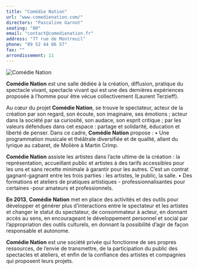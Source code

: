 ```yaml
---
title: "Comédie Nation"
url: "www.comedienation.com/"
directors: "Pascaline Garnot"
seating: "80"
email: "contact@comedienation.fr"
address: "77 rue de Montreuil"
phone: "09 52 44 06 57"
fax: ""
arrondissement: 11
---
```


![Comédie Nation](../images/11eme/comedie-nation/comedie-nation-1.jpg)

**Comédie Nation** est une salle dédiée à la création, diffusion, pratique du spectacle vivant, spectacle vivant qui est une des dernières expériences proposée à l’homme pour être vécue collectivement (Laurent Terzieff).

Au cœur du projet **Comédie Nation**,  se trouve le spectateur, acteur de la création par son regard, son écoute, son imaginaire, ses émotions ; acteur dans la société par sa curiosité, son audace, son esprit critique ; par les valeurs défendues dans cet espace : partage et solidarité, éducation et liberté de penser.
Dans ce cadre, **Comédie Nation** propose :
• Une programmation musicale et théâtrale diversifiée et de qualité, allant du lyrique au cabaret, de Molière à Martin Crimp.

**Comédie Nation** assiste les artistes dans l’acte ultime de la création : la représentation, accueillant public et artistes à des tarifs accessibles pour les uns et sans recette minimale à garantir pour les autres. C’est un contrat gagnant-gagnant entre les trois parties : les artistes, le public, la salle.
• Des formations et ateliers de pratiques artistiques - professionnalisantes pour certaines -pour amateurs et professionnels.

**En 2013**, **Comédie Nation** met en place des activités et des outils pour développer et générer plus d’interactions entre le spectateur et les artistes et changer le statut du spectateur, de consommateur à acteur, en donnant accès au sens, en encourageant le développement personnel et social par l’appropriation des outils culturels, en donnant la possibilité d’agir de façon responsable et autonome.

**Comédie Nation** est une société privée qui fonctionne de ses propres ressources, de l’envie de transmettre, de la participation du public des spectacles et ateliers, et enfin de la confiance des artistes et compagnies qui proposent leurs projets.
